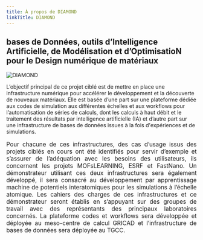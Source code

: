 ```yaml
---
title: À propos de DIAMOND
linkTitle: DIAMOND
---
```


<h2 class="text-center about-lead">bases de <b>D</b>onnées, outils d’<b>I</b>ntelligence <b>A</b>rtificielle, de <b>M</b>odélisation et d’<b>O</b>ptimisatio<b>N</b> pour le <b>D</b>esign numérique de matériaux</h2>

<div class="row about-diamond">

  <div class="left about-diamond">
    <img alt="DIAMOND" class="logo-diamond about-diamond"/>
  </div>

  <div class="right about-diamond">

L’objectif principal de ce projet ciblé est de mettre en place une infrastructure numérique pour accélérer le développement et la découverte de nouveaux matériaux. Elle est basée d’une part sur une plateforme dédiée aux codes de simulation aux différentes échelles et aux workflows pour l’automatisation de séries de calculs, dont les calculs à haut débit et le traitement des résultats par intelligence artificielle (IA) et d’autre part sur une infrastructure de bases de données issues à la fois d'expériences et de simulations.

  </div>

</div>

<div align="justify" style="font-size: 110%;">

Pour chacune de ces infrastructures, des cas d’usage issus des projets ciblés en cours ont été identifiés pour servir d’exemple et s’assurer de l’adéquation avec les besoins des utilisateurs, ils concernent les projets MOFsLEARNING, ESRF et FastNano. Un démonstrateur utilisant ces deux infrastructures sera également développé, il sera consacré au développement par apprentissage machine de potentiels interatomiques pour les simulations à l’échelle atomique. Les cahiers des charges de ces infrastructures et ce démonstrateur seront établis en s’appuyant sur des groupes de travail avec des représentants des principaux laboratoires concernés. La plateforme codes et workflows sera développée et déployée au meso-centre de calcul GRICAD et l’infrastructure de bases de données sera déployée au TGCC.

</div>

